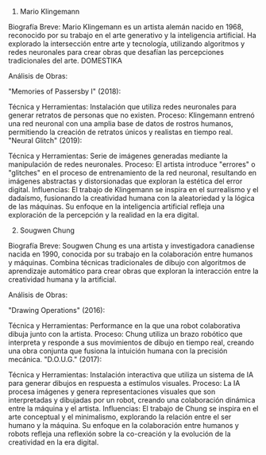 1. Mario Klingemann

Biografía Breve: Mario Klingemann es un artista alemán nacido en 1968, reconocido por su trabajo en el arte generativo y la inteligencia artificial. Ha explorado la intersección entre arte y tecnología, utilizando algoritmos y redes neuronales para crear obras que desafían las percepciones tradicionales del arte. 
DOMESTIKA

Análisis de Obras:

"Memories of Passersby I" (2018):

Técnica y Herramientas: Instalación que utiliza redes neuronales para generar retratos de personas que no existen.
Proceso: Klingemann entrenó una red neuronal con una amplia base de datos de rostros humanos, permitiendo la creación de retratos únicos y realistas en tiempo real.
"Neural Glitch" (2019):

Técnica y Herramientas: Serie de imágenes generadas mediante la manipulación de redes neuronales.
Proceso: El artista introduce "errores" o "glitches" en el proceso de entrenamiento de la red neuronal, resultando en imágenes abstractas y distorsionadas que exploran la estética del error digital.
Influencias: El trabajo de Klingemann se inspira en el surrealismo y el dadaísmo, fusionando la creatividad humana con la aleatoriedad y la lógica de las máquinas. Su enfoque en la inteligencia artificial refleja una exploración de la percepción y la realidad en la era digital.

2. Sougwen Chung

Biografía Breve: Sougwen Chung es una artista y investigadora canadiense nacida en 1990, conocida por su trabajo en la colaboración entre humanos y máquinas. Combina técnicas tradicionales de dibujo con algoritmos de aprendizaje automático para crear obras que exploran la interacción entre la creatividad humana y la artificial.

Análisis de Obras:

"Drawing Operations" (2016):

Técnica y Herramientas: Performance en la que una robot colaborativa dibuja junto con la artista.
Proceso: Chung utiliza un brazo robótico que interpreta y responde a sus movimientos de dibujo en tiempo real, creando una obra conjunta que fusiona la intuición humana con la precisión mecánica.
"D.O.U.G." (2017):

Técnica y Herramientas: Instalación interactiva que utiliza un sistema de IA para generar dibujos en respuesta a estímulos visuales.
Proceso: La IA procesa imágenes y genera representaciones visuales que son interpretadas y dibujadas por un robot, creando una colaboración dinámica entre la máquina y el artista.
Influencias: El trabajo de Chung se inspira en el arte conceptual y el minimalismo, explorando la relación entre el ser humano y la máquina. Su enfoque en la colaboración entre humanos y robots refleja una reflexión sobre la co-creación y la evolución de la creatividad en la era digital.
